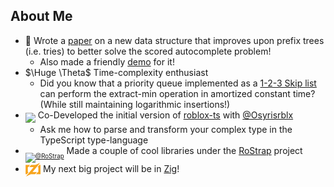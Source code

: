 ## About Me
- 📃 Wrote a [paper](https://validark.github.io/DynSDT) on a new data structure that improves upon prefix trees (i.e. tries) to better solve the scored autocomplete problem!
    - Also made a friendly [demo](https://validark.github.io/DynSDT/demo) for it!
- $\Huge \Theta$ Time-complexity enthusiast
    - Did you know that a priority queue implemented as a [1-2-3 Skip list](https://github.com/Validark/1-2-3-Skip-List) can perform the extract-min operation in amortized constant time? (While still maintaining logarithmic insertions!)
- [<sub><sub><img width="22" src="https://roblox-ts.com/img/favicon.ico"></sub></sub>](https://roblox-ts.com) Co-Developed the initial version of [roblox-ts](https://roblox-ts.com) with [@Osyrisrblx](https://github.com/osyrisrblx)
    - Ask me how to parse and transform your complex type in the TypeScript type-language
- [<sub><sub><img src="https://avatars.githubusercontent.com/u/22812966?s=400&amp;u=f88abb95db683705c4fc526b76a562ae4a21053c&amp;v=4" width="21" alt="@RoStrap"></sub></sub>](https://rostrap.github.io/) Made a couple of cool libraries under the [RoStrap](https://rostrap.github.io/) project
- [<sub><sub><img src="https://raw.githubusercontent.com/Validark/Validark/master/zig-z.svg" height="22"></sub></sub>](https://ziglang.org/) My next big project will be in [Zig](https://ziglang.org/)!

<!--
https://ziglang.org/zig-logo-dark.svg
**Validark/Validark** is a ✨ _special_ ✨ repository because its `README.md` (this file) appears on your GitHub profile.

Here are some ideas to get you started:

- 🔭 I’m currently working on ...
- 🌱 I’m currently learning ...
- 👯 I’m looking to collaborate on ...
- 🤔 I’m looking for help with ...
- 💬 Ask me about ...
- 📫 How to reach me: ...
- 😄 Pronouns: ...
- ⚡ Fun fact: ...
-->
